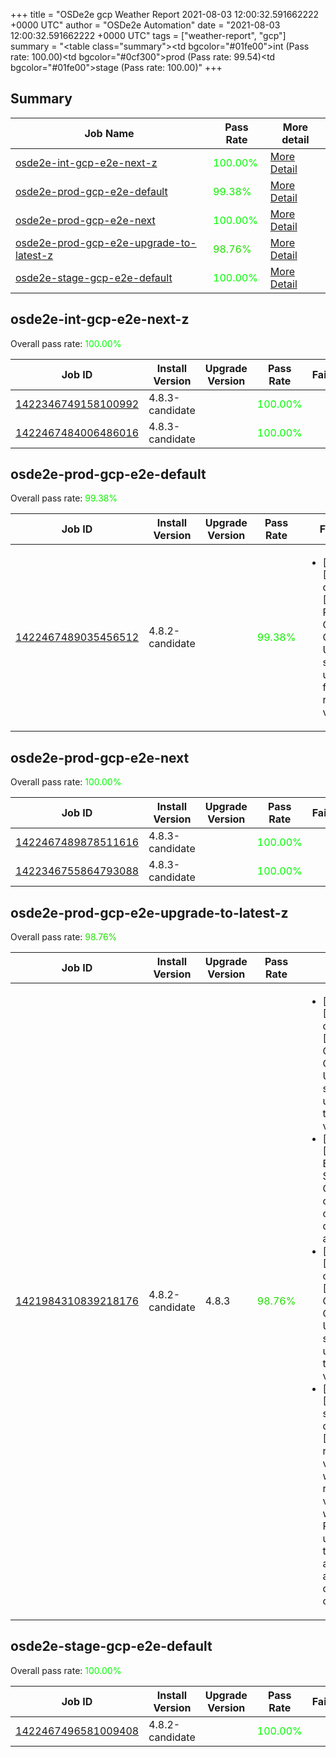+++
title = "OSDe2e gcp Weather Report 2021-08-03 12:00:32.591662222 +0000 UTC"
author = "OSDe2e Automation"
date = "2021-08-03 12:00:32.591662222 +0000 UTC"
tags = ["weather-report", "gcp"]
summary = "<table class=\"summary\"><tr><td bgcolor=\"#01fe00\"></td><td>int (Pass rate: 100.00)</td></tr><tr><td bgcolor=\"#0cf300\"></td><td>prod (Pass rate: 99.54)</td></tr><tr><td bgcolor=\"#01fe00\"></td><td>stage (Pass rate: 100.00)</td></tr></table>"
+++
## Summary

| Job Name | Pass Rate | More detail |
|----------|-----------|-------------|
|[osde2e-int-gcp-e2e-next-z](https://prow.ci.openshift.org/?job=osde2e-int-gcp-e2e-next-z)| <span style="color:#01fe00;">100.00%</span>|[More Detail](#osde2e-int-gcp-e2e-next-z)|
|[osde2e-prod-gcp-e2e-default](https://prow.ci.openshift.org/?job=osde2e-prod-gcp-e2e-default)| <span style="color:#10ef00;">99.38%</span>|[More Detail](#osde2e-prod-gcp-e2e-default)|
|[osde2e-prod-gcp-e2e-next](https://prow.ci.openshift.org/?job=osde2e-prod-gcp-e2e-next)| <span style="color:#01fe00;">100.00%</span>|[More Detail](#osde2e-prod-gcp-e2e-next)|
|[osde2e-prod-gcp-e2e-upgrade-to-latest-z](https://prow.ci.openshift.org/?job=osde2e-prod-gcp-e2e-upgrade-to-latest-z)| <span style="color:#20df00;">98.76%</span>|[More Detail](#osde2e-prod-gcp-e2e-upgrade-to-latest-z)|
|[osde2e-stage-gcp-e2e-default](https://prow.ci.openshift.org/?job=osde2e-stage-gcp-e2e-default)| <span style="color:#01fe00;">100.00%</span>|[More Detail](#osde2e-stage-gcp-e2e-default)|



## osde2e-int-gcp-e2e-next-z

Overall pass rate: <span style="color:#01fe00;">100.00%</span>

| Job ID | Install Version | Upgrade Version | Pass Rate | Failures |
|--------|-----------------|-----------------|-----------|----------|
[1422346749158100992](https://prow.ci.openshift.org/view/gs/origin-ci-test/logs/osde2e-int-gcp-e2e-next-z/1422346749158100992) | 4.8.3-candidate |  | <span style="color:#01fe00;">100.00%</span>|
[1422467484006486016](https://prow.ci.openshift.org/view/gs/origin-ci-test/logs/osde2e-int-gcp-e2e-next-z/1422467484006486016) | 4.8.3-candidate |  | <span style="color:#01fe00;">100.00%</span>|



## osde2e-prod-gcp-e2e-default

Overall pass rate: <span style="color:#10ef00;">99.38%</span>

| Job ID | Install Version | Upgrade Version | Pass Rate | Failures |
|--------|-----------------|-----------------|-----------|----------|
[1422467489035456512](https://prow.ci.openshift.org/view/gs/origin-ci-test/logs/osde2e-prod-gcp-e2e-default/1422467489035456512) | 4.8.2-candidate |  | <span style="color:#10ef00;">99.38%</span>|<ul><li>[install] [Suite: operators] [OSD] RBAC Operator Operator Upgrade should upgrade from the replaced version</li></ul>



## osde2e-prod-gcp-e2e-next

Overall pass rate: <span style="color:#01fe00;">100.00%</span>

| Job ID | Install Version | Upgrade Version | Pass Rate | Failures |
|--------|-----------------|-----------------|-----------|----------|
[1422467489878511616](https://prow.ci.openshift.org/view/gs/origin-ci-test/logs/osde2e-prod-gcp-e2e-next/1422467489878511616) | 4.8.3-candidate |  | <span style="color:#01fe00;">100.00%</span>|
[1422346755864793088](https://prow.ci.openshift.org/view/gs/origin-ci-test/logs/osde2e-prod-gcp-e2e-next/1422346755864793088) | 4.8.3-candidate |  | <span style="color:#01fe00;">100.00%</span>|



## osde2e-prod-gcp-e2e-upgrade-to-latest-z

Overall pass rate: <span style="color:#20df00;">98.76%</span>

| Job ID | Install Version | Upgrade Version | Pass Rate | Failures |
|--------|-----------------|-----------------|-----------|----------|
[1421984310839218176](https://prow.ci.openshift.org/view/gs/origin-ci-test/logs/osde2e-prod-gcp-e2e-upgrade-to-latest-z/1421984310839218176) | 4.8.2-candidate | 4.8.3 | <span style="color:#20df00;">98.76%</span>|<ul><li>[install] [Suite: operators] [OSD] RBAC Operator Operator Upgrade should upgrade from the replaced version</li><li>[upgrade] [Suite: e2e] Encrypted Storage in GCP clusters can be created by dedicated admins</li><li>[upgrade] [Suite: operators] [OSD] RBAC Operator Operator Upgrade should upgrade from the replaced version</li><li>[upgrade] [Suite: service-definition] [OSD] regularuser validating webhook regularuser validating webhook Privledged users allowed to create autoscalers and delete clusterversion objects</li></ul>



## osde2e-stage-gcp-e2e-default

Overall pass rate: <span style="color:#01fe00;">100.00%</span>

| Job ID | Install Version | Upgrade Version | Pass Rate | Failures |
|--------|-----------------|-----------------|-----------|----------|
[1422467496581009408](https://prow.ci.openshift.org/view/gs/origin-ci-test/logs/osde2e-stage-gcp-e2e-default/1422467496581009408) | 4.8.2-candidate |  | <span style="color:#01fe00;">100.00%</span>|




